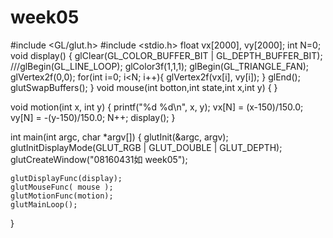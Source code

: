 # week05
#include <GL/glut.h>
#include <stdio.h>
float vx[2000], vy[2000];
int N=0;
void display()
{
    glClear(GL_COLOR_BUFFER_BIT | GL_DEPTH_BUFFER_BIT);
    ///glBegin(GL_LINE_LOOP);
    glColor3f(1,1,1);
    glBegin(GL_TRIANGLE_FAN);
    glVertex2f(0,0);
    for(int i=0; i<N; i++){
        glVertex2f(vx[i], vy[i]);
    }
    glEnd();
    glutSwapBuffers();
}
void mouse(int botton,int state,int x,int y)
{
}

void motion(int x, int y)
{
    printf("%d %d\n", x, y);
    vx[N] = (x-150)/150.0;
    vy[N] = -(y-150)/150.0;
    N++;
    display();
}

int main(int argc, char *argv[])
{
    glutInit(&argc, argv);
    glutInitDisplayMode(GLUT_RGB | GLUT_DOUBLE | GLUT_DEPTH);
    glutCreateWindow("08160431如 week05");

    glutDisplayFunc(display);
    glutMouseFunc( mouse );
    glutMotionFunc(motion);
    glutMainLoop();
}
